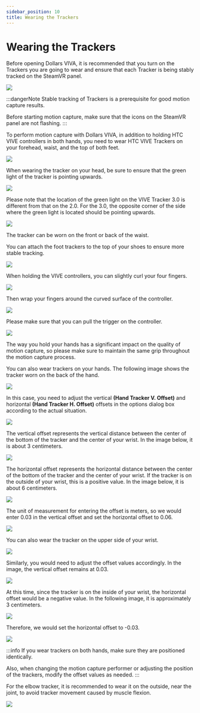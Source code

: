 ```yaml
---
sidebar_position: 10
title: Wearing the Trackers
---
```


# Wearing the Trackers

Before opening Dollars VIVA, it is recommended that you turn on the Trackers you are going to wear and ensure that each Tracker is being stably tracked on the SteamVR panel.

![](../img/2023-11-02-19-42-26-939.mp4.jpg#center)

:::dangerNote
Stable tracking of Trackers is a prerequisite for good motion capture results. 

Before starting motion capture, make sure that the icons on the SteamVR panel are not flashing.
:::

To perform motion capture with Dollars VIVA, in addition to holding HTC VIVE controllers in both hands, you need to wear HTC VIVE Trackers on your forehead, waist, and the top of both feet.

![](../img/FkljWrLx3A0Ziey9xwbMXmGEXX8M.png#center)

When wearing the tracker on your head, be sure to ensure that the green light of the tracker is pointing upwards.

![](../img/FgrS3TO83-n0tbFbzLjT7eFpNl0-.jpg#center)

Please note that the location of the green light on the VIVE Tracker 3.0 is different from that on the 2.0. For the 3.0, the opposite corner of the side where the green light is located should be pointing upwards.

![](../img/Fh8_CGkjtgeLAi78SJW600jm1E90.png#center)

The tracker can be worn on the front or back of the waist.

You can attach the foot trackers to the top of your shoes to ensure more stable tracking.

![](../img/FmDLmZ0G2He4vIPw6wYHFtkPXBkl.png#center)

When holding the VIVE controllers, you can slightly curl your four fingers.

![](../img/FkvOtdy9CTzfLicZm-8aayDAsQaK.png#center)

Then wrap your fingers around the curved surface of the controller.

![](../img/Fsi1TUTwiufxtKITmnrcKlTePUHl.png#center)

Please make sure that you can pull the trigger on the controller.

![](../img/Fi9HKB4qS3vHtBQ88jAF46D7Lb7c.png#center)

The way you hold your hands has a significant impact on the quality of motion capture, so please make sure to maintain the same grip throughout the motion capture process.

You can also wear trackers on your hands. The following image shows the tracker worn on the back of the hand.

![](../img/Fq3lZe6EYODEvfoA29OPS-gv7Bbe.jpg#center)

In this case, you need to adjust the vertical <b>(Hand Tracker V. Offset)</b> and horizontal <b>(Hand Tracker H. Offset)</b> offsets in the options dialog box according to the actual situation.

![](../img/2023_11_06_16_25_19-Dollars_VIVA.png#center)

The vertical offset represents the vertical distance between the center of the bottom of the tracker and the center of your wrist. In the image below, it is about 3 centimeters.

![](../img/2023_11_02_20_35_25-Frw7JTwnDZJ.png#center)

The horizontal offset represents the horizontal distance between the center of the bottom of the tracker and the center of your wrist. If the tracker is on the outside of your wrist, this is a positive value. In the image below, it is about 6 centimeters.

![](../img/2023_11_02_20_35_53-Fitox_m2OcqTgPxo3VjaaU.png#center)

The unit of measurement for entering the offset is meters, so we would enter 0.03 in the vertical offset and set the horizontal offset to 0.06.

![](../img/2023_11_06_16_28_01-Dollars_VIVA.png#center)

You can also wear the tracker on the upper side of your wrist.

![](../img/FpOD6I8yQuXtlw_-_pEvo16fR7em.jpg#center)

Similarly, you would need to adjust the offset values accordingly. In the image, the vertical offset remains at 0.03.

![](../img/2023_11_02_20_39_35-FmnMhm-L7UqIwM.png#center)

At this time, since the tracker is on the inside of your wrist, the horizontal offset would be a negative value. In the following image, it is approximately 3 centimeters.

![](../img/2023_11_02_20_39_59-FryyGWUkLZhqc1Ao_TPQ.png#center)

Therefore, we would set the horizontal offset to -0.03.

![](../img/2023_11_06_16_29_05-Dollars_VIVA.png#center)

:::info
If you wear trackers on both hands, make sure they are positioned identically.

Also, when changing the motion capture performer or adjusting the position of the trackers, modify the offset values as needed.
:::

For the elbow tracker, it is recommended to wear it on the outside, near the joint, to avoid tracker movement caused by muscle flexion.

![](../img/Ft045U6qMKlZqgaaVcuB9KFST4BG.png#center)
